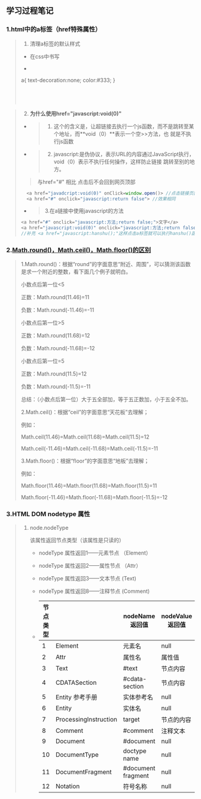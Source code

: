 ## 学习过程笔记

### 1.html中的a标签（href特殊属性）

>1. 清理a标签的默认样式
>
>- 在css中书写
>
>- ```css
>  a{
>  text-decoration:none;
>  color:#333; 
>  }
>  ```
>```
>
>```
>
>```
>
>```
>
>```
>
>```

>
>2. **为什么使用href="javascript:void(0)"**
>
>- > 1. 这个的含义是，让超链接去执行一个js函数，而不是跳转至某个地址，而**void（0）**表示一个空>>方法，也 就是不执行js函数 
>
>- >2. javascript:是伪协议，表示URL的内容通过JavaScript执行，void（0）表示不执行任何操作，这样防止链接   跳转至别的地方。
>  >
>  >    ​       与href="#" 相比  点击后不会回到网页顶部
>``` js
>	<a href="javadcript:void(0)" onClick=window.open()> //点击链接页面不动
>	<a href="#" onclick="javascript:return false"> //效果相同
>```
>
>- > 3.在a链接中使用javascript的方法
>
>```js
><a href="#" onclick="javascript:方法;return false;">文字</a>
><a href="javascript:void(0)" onclick="javascript:方法;return false;">文字</a>
>//补充 <a href="javascript:hanshu();"这样点击a标签就可以执行hanshu()函数了。
>```
>

### 2.[Math.round()，Math.ceil()，Math.floor()的区别](https://www.cnblogs.com/johnsonwei/p/6101171.html)

> 1.Math.round()：根据“round”的字面意思“附近、周围”，可以猜测该函数是求一个附近的整数，看下面几个例子就明白。
>
> 小数点后第一位<5
>
> 正数：Math.round(11.46)=11
>
> 负数：Math.round(-11.46)=-11
>
>  
>
> 小数点后第一位>5
>
> 正数：Math.round(11.68)=12
>
> 负数：Math.round(-11.68)=-12
>
>  
>
> 小数点后第一位=5
>
> 正数：Math.round(11.5)=12
>
> 负数：Math.round(-11.5)=-11
>
> 总结：（小数点后第一位）大于五全部加，等于五正数加，小于五全不加。
>
>  
>
> 2.Math.ceil()：根据“ceil”的字面意思“天花板”去理解；
>
> 例如：
>
> Math.ceil(11.46)=Math.ceil(11.68)=Math.ceil(11.5)=12
>
> Math.ceil(-11.46)=Math.ceil(-11.68)=Math.ceil(-11.5)=-11
>
>  
>
> 3.Math.floor()：根据“floor”的字面意思“地板”去理解；
>
> 例如：
>
> Math.floor(11.46)=Math.floor(11.68)=Math.floor(11.5)=11
>
> Math.floor(-11.46)=Math.floor(-11.68)=Math.floor(-11.5)=-12

### 3.HTML DOM nodetype 属性

> 1. node.nodeType   
>
>     该属性返回节点类型（该属性是只读的）
>
>     - nodeType 属性返回1——元素节点  （Element）
>     - nodeType 属性返回2——属性节点     （Attr）
>     - nodeType 属性返回3——文本节点      (Text)
>     - nodeType 属性返回8——注释节点      (Comment)
>
>     
>
>     
>
>     - | 节点类型 |                       | nodeName 返回值    | nodeValue 返回值 |
>         | -------- | --------------------- | ------------------ | ---------------- |
>         | 1        | Element               | 元素名             | null             |
>         | 2        | Attr                  | 属性名             | 属性值           |
>         | 3        | Text                  | #text              | 节点内容         |
>         | 4        | CDATASection          | #cdata-section     | 节点内容         |
>         | 5        | Entity 参考手册       | 实体参考名         | null             |
>         | 6        | Entity                | 实体名             | null             |
>         | 7        | ProcessingInstruction | target             | 节点的内容       |
>         | 8        | Comment               | #comment           | 注释文本         |
>         | 9        | Document              | #document          | null             |
>         | 10       | DocumentType          | doctype name       | null             |
>         | 11       | DocumentFragment      | #document fragment | null             |
>         | 12       | Notation              | 符号名称           | null             |

